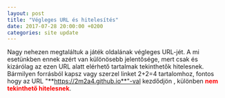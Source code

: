 ```yaml
---
layout: post
title: "Végleges URL és hitelesítés"
date: 2017-07-28 20:00:00 +0200
categories: site update
---
```

Nagy nehezen megtaláltuk a játék oldalának végleges URL-jét. A mi esetünkben
ennek azért van különösebb jelentősége, mert csak és kizárólag az ezen URL alatt
elérhető tartalmak tekinthetők hitelesnek. Bármilyen forrásból kapsz vagy
szerzel linket 2+2=4 tartalomhoz, fontos hogy az URL
"**https://2m2a4.github.io**"-val kezdődjön , különben <span
style="color:red">**nem tekinthető hitelesnek**</span>.
